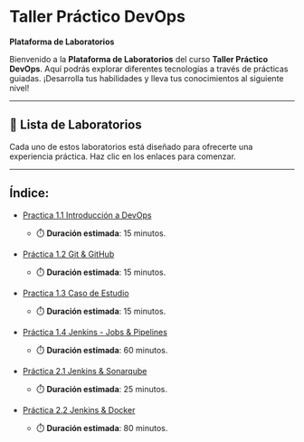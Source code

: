 # Taller Práctico DevOps

**Plataforma de Laboratorios**

Bienvenido a la **Plataforma de Laboratorios** del curso **Taller Práctico DevOps**. Aquí podrás explorar diferentes tecnologías a través de prácticas guiadas. ¡Desarrolla tus habilidades y lleva tus conocimientos al siguiente nivel!

---

## 🌟 **Lista de Laboratorios**

Cada uno de estos laboratorios está diseñado para ofrecerte una experiencia práctica. Haz clic en los enlaces para comenzar.

---
 
## Índice:
 - [Practica 1.1 Introducción a DevOps](./Capítulo1/README1_1.md)
   - ⏱️ **Duración estimada**: 15 minutos.

 - [Práctica 1.2 Git & GitHub](./Capítulo1/README1_2.md)
   - ⏱️ **Duración estimada**: 15 minutos.

 - [Practica 1.3 Caso de Estudio](./Capítulo1/README1_3.md)
   - ⏱️ **Duración estimada**: 15 minutos.

 - [Práctica 1.4 Jenkins - Jobs & Pipelines](./Capítulo1/README1_4.md)
   - ⏱️ **Duración estimada**: 60 minutos.

 - [Práctica 2.1 Jenkins & Sonarqube](./Capítulo2/README2_1.md)
   - ⏱️ **Duración estimada**: 25 minutos.

 - [Práctica 2.2 Jenkins & Docker](./Capítulo2/README2_2.md)
   - ⏱️ **Duración estimada**: 80 minutos.
